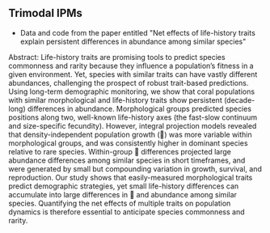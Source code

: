 ## Trimodal IPMs

- Data and code from the paper entitled "Net effects of life-history traits explain persistent differences in abundance among similar species"

Abstract: Life-history traits are promising tools to predict species commonness and rarity because they influence a population’s fitness in a given environment. Yet, species with similar traits can have vastly different abundances, challenging the prospect of robust trait-based predictions. Using long-term demographic monitoring, we show that coral populations with similar morphological and life-history traits show persistent (decade-long) differences in abundance. Morphological groups predicted species positions along two, well-known life-history axes (the fast-slow continuum and size-specific fecundity). However, integral projection models revealed that density-independent population growth () was more variable within morphological groups, and was consistently higher in dominant species relative to rare species. Within-group  differences projected large abundance differences among similar species in short timeframes, and were generated by small but compounding variation in growth, survival, and reproduction. Our study shows that easily-measured morphological traits predict demographic strategies, yet small life-history differences can accumulate into large differences in  and abundance among similar species. Quantifying the net effects of multiple traits on population dynamics is therefore essential to anticipate species commonness and rarity. 
